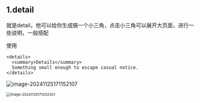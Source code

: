 ## 1.detail

​	就是detail，他可以给你生成搞一个小三角，点击小三角可以展开大页面，进行一些说明，一般搭配<summary>使用

```
<details>
  <summary>Details</summary>
  Something small enough to escape casual notice.
</details>
```

![image-20241125171152107](D:\Web学习\前端\assets\image-20241125171152107.png)

<img src="D:\Web学习\前端\assets\image-20241125171202301.png" alt="image-20241125171202301" style="zoom:67%;" />